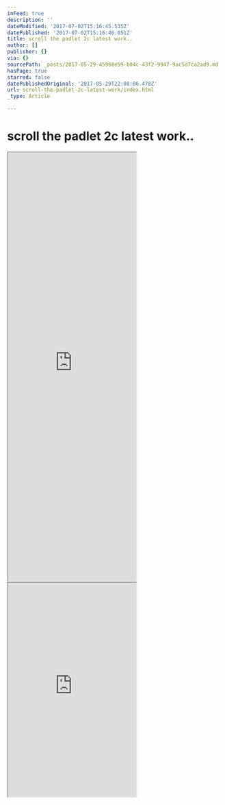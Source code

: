 ```yaml
---
inFeed: true
description: ''
dateModified: '2017-07-02T15:16:45.535Z'
datePublished: '2017-07-02T15:16:46.051Z'
title: scroll the padlet 2c latest work..
author: []
publisher: {}
via: {}
sourcePath: _posts/2017-05-29-45960e59-b04c-43f2-9947-9ac5d7ca2ad9.md
hasPage: true
starred: false
datePublishedOriginal: '2017-05-29T22:08:06.478Z'
url: scroll-the-padlet-2c-latest-work/index.html
_type: Article

---
```

# scroll the padlet 2c latest work..

<iframe src="https://the-grid.github.io/ed-userhtml/?g=eJx9ku9OwyAUxV-FYEw0sWu7mDnpqt_8ZuIbLLTc0RspILCt-vRCW_9MjSFtCPTe8zvndiPwQFrFva-p5UJByKBvQFDiw6uCmjbGCXCstAPxRqEgTjb8orga16K8rKYPMscF7j1b2iGeDJnHN9SSzZfxpDIHcDtljqxDIUBX1ngMaDRzoHjAA1RHFKFjZVGcVw1vn6Uzey3Y2cN1WvRuYz-YIqhI3Yuq506iZkW8xZ3jPRDv2pp2IVjP8nxytGhNn4-u8r7Bt-XLjdzDEikZKybEmhaflr9xdICyC-y2KKIvgd4q_soaZdrnqJhPknFj7zYpxx9461gTYAgZVyijz9Tqk7iKDTjpHOz-wr1P56eD-G16jp5po-EUrlKoIZvhyw8X5coOlIRYDaGm20ZxnWxgL09Tc-DN3rXgFxNQK_QYYfxJIPi85wK2Rwzddua1WlIyhlbT9YqSSa6m5epf-K8Rjwb-MoM6GaGEq9juMeqSpEueRt00AR6fmPz8fgdii_u5" height="1000" style=""></iframe>

<iframe src="https://the-grid.github.io/ed-userhtml/?g=eJxNkTFPwzAQhff-CitINJFqG5AYaJIOkRBi6cSGEHLtS-s0sSP72lIQ_51Lm6ps9t3ze77vig5QsT74HgIey6RezZXprIsJ094hOCyTDWIf51IeDgdRKw0r77dC-05aZUAncjEpjN0za4bnPHiPyaKQVKJG1MH2uEjrndNovUvNjMUZaTP2M2FsrwJr6F43kZXMiDXgcwsdxcbq-KbWS9VBGrP3u4-c1LZm6X9NdXw1KVllLADughs0o5EOoBBGHTnk1BDWUM-as0zEoOmaSEmDOtB4nc0BSnCfL5WMZiuaePNVr7q2vL_dQ4g0RLl_EE_JYEP_Fr0KlLH0BgRxI4wV1D5AOs6V5ZPf1Hi9G34yY9MzkSmdLnm8iZQzzbK8kCOvM1HdqhhPUIn2CUrCjELFNwHq615wA-tgjVBWmm-7doOJb1tOdd4r0wLyB81b4hGRH3zYji5u1_U-IiU8Xhb2B4FpsVg" height="500" style=""></iframe>